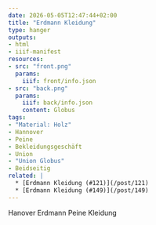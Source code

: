 ```yaml
---
date: 2026-05-05T12:47:44+02:00
title: "Erdmann Kleidung"
type: hanger
outputs:
- html
- iiif-manifest
resources:
- src: "front.png"
  params:
    iiif: front/info.json
- src: "back.png"
  params:
    iiif: back/info.json
    content: Globus
tags:
- "Material: Holz"
- Hannover
- Peine
- Bekleidungsgeschäft
- Union
- "Union Globus"
- Beidseitig
related: |
  * [Erdmann Kleidung (#121)](/post/121)
  * [Erdmann Kleidung (#149)](/post/149)
---
```

Hanover  Erdmann  Peine
         Kleidung
